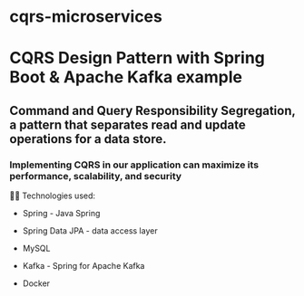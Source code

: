 # cqrs-microservices

# CQRS Design Pattern with Spring Boot &amp; Apache Kafka example
## Command and Query Responsibility Segregation, a pattern that separates read and update operations for a data store. 
### Implementing CQRS in our application can maximize its performance, scalability, and security

👨‍💻 Technologies used:
- Spring - Java Spring
* Spring Data JPA - data access layer
+ MySQL
- Kafka - Spring for Apache Kafka
* Docker




